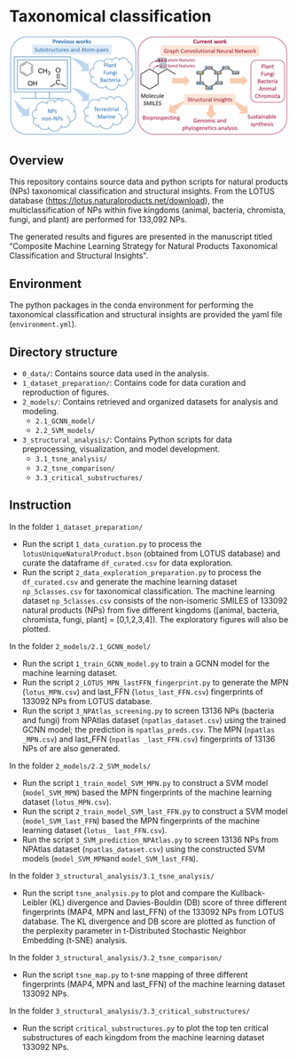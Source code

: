 # Taxonomical classification
![alt text](https://github.com/SIBERanalytics/NPTaxonomy/blob/main/overview_figure.png?raw=true)

## Overview

This repository contains source data and python scripts for natural products (NPs) taxonomical classification and structural insights. From the LOTUS database (https://lotus.naturalproducts.net/download), the multiclassification of NPs within five kingdoms (animal, bacteria, chromista, fungi, and plant) are performed for 133,092 NPs.

The generated results and figures are presented in the manuscript titled “Composite Machine Learning Strategy for Natural Products Taxonomical Classification and Structural Insights".

## Environment
The python packages in the conda environment for performing the taxonomical classification and structural insights are provided the yaml file (`environment.yml`).

## Directory structure
- `0_data/`: Contains source data used in the analysis.
- `1_dataset_preparation/`: Contains code for data curation and reproduction of figures.
- `2_models/`: Contains retrieved and organized datasets for analysis and modeling.
  + `2.1_GCNN_model/`
  + `2.2_SVM_models/`
- `3_structural_analysis/`: Contains Python scripts for data preprocessing, visualization, and model development.
  + `3.1_tsne_analysis/`
  + `3.2_tsne_comparison/`
  + `3.3_critical_substructures/`

## Instruction
In the folder `1_dataset_preparation/`
- Run the script `1_data_curation.py` to process the `lotusUniqueNaturalProduct.bson` (obtained from LOTUS database) and curate the dataframe `df_curated.csv` for data exploration.
- Run the script `2_data_exploration_preparation.py` to process the `df_curated.csv` and generate the machine learning dataset `np_5classes.csv` for taxonomical classification. The machine learning dataset `np_5classes.csv` consists of the non-isomeric SMILES of 133092 natural products (NPs) from five different kingdoms ([animal, bacteria, chromista, fungi, plant] = [0,1,2,3,4]). The exploratory figures will also be plotted.

In the folder `2_models/2.1_GCNN_model/`
- Run the script `1_train_GCNN_model.py` to train a GCNN model for the machine learning dataset.
- Run the script `2_LOTUS_MPN_lastFFN_fingerprint.py` to generate the MPN (`lotus_MPN.csv`) and last_FFN (`lotus_last_FFN.csv`) fingerprints of 133092 NPs from LOTUS database.
- Run the script `3_NPAtlas_screening.py` to screen 13136 NPs (bacteria and fungi) from NPAtlas dataset (`npatlas_dataset.csv`) using the trained GCNN model; the prediction is `npatlas_preds.csv`. The MPN (`npatlas _MPN.csv`) and last_FFN (`npatlas _last_FFN.csv`) fingerprints of 13136 NPs of are also generated.

In the folder `2_models/2.2_SVM_models/`
- Run the script `1_train_model_SVM_MPN.py` to construct a SVM model (`model_SVM_MPN`) based the MPN fingerprints of the machine learning dataset (`lotus_MPN.csv`).
- Run the script `2_train_model_SVM_last_FFN.py` to construct a SVM model (`model_SVM_last_FFN`) based the MPN fingerprints of the machine learning dataset (`lotus_ last_FFN.csv`).
- Run the script `3_SVM_prediction_NPAtlas.py` to screen 13136 NPs from NPAtlas dataset (`npatlas_dataset.csv`) using the constructed SVM models (`model_SVM_MPN`and `model_SVM_last_FFN`).

In the folder `3_structural_analysis/3.1_tsne_analysis/`
- Run the script `tsne_analysis.py` to plot and compare the Kullback-Leibler (KL) divergence and Davies-Bouldin (DB) score of three different fingerprints (MAP4, MPN and last_FFN) of the 133092 NPs from LOTUS database. The KL divergence and DB score are plotted as function of the perplexity parameter in t-Distributed Stochastic Neighbor Embedding (t-SNE) analysis.

In the folder `3_structural_analysis/3.2_tsne_comparison/`
- Run the script `tsne_map.py` to t-sne mapping of three different fingerprints (MAP4, MPN and last_FFN) of the machine learning dataset 133092 NPs.

In the folder `3_structural_analysis/3.3_critical_substructures/`
- Run the script `critical_substructures.py` to plot the top ten critical substructures of each kingdom from the machine learning dataset 133092 NPs.
